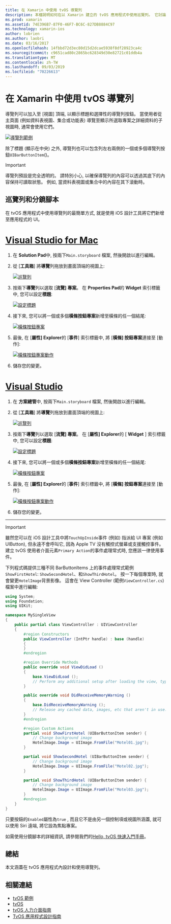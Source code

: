 ```yaml
---
title: 在 Xamarin 中使用 tvOS 導覽列
description: 本檔說明如何在以 Xamarin 建立的 tvOS 應用程式中使用巡覽列。 它討論如何設定分鏡腳本中的導覽列, 以及回應這些按鈕的事件。
ms.prod: xamarin
ms.assetid: 74E396B7-87F0-46F7-BC6C-827DB8884C97
ms.technology: xamarin-ios
author: lobrien
ms.author: laobri
ms.date: 03/16/2017
ms.openlocfilehash: 14fbbd72d3ec80d15d2dcae5938f8df28923ca4c
ms.sourcegitcommit: c9651cad80c2865bc628349d30e82721c01ddb4a
ms.translationtype: MT
ms.contentlocale: zh-TW
ms.lasthandoff: 09/03/2019
ms.locfileid: "70226613"
---
```

# <a name="working-with-tvos-navigation-bars-in-xamarin"></a>在 Xamarin 中使用 tvOS 導覽列

導覽列可以加入至 [視圖] 頂端, 以顯示標題和選擇性的導覽列按鈕。 當使用者從主頁面 (例如資料表視圖、集合或功能表) 導覽至顯示所選取專案之詳細資料的子視圖時, 通常會使用它們。

[![](navigation-bars-images/navbar01.png "導覽列範例")](navigation-bars-images/navbar01.png#lightbox)

除了標題 (顯示在中央) 之外, 導覽列也可以包含列左右兩側的一個或多個導覽列按鈕`UIBarButtonItem`()。

> [!IMPORTANT]
> 導覽列預設是完全透明的。 請特別小心, 以確保導覽列的內容可以透過其底下的內容保持可讀取狀態。 例如, 當資料表視圖或集合中的內容在其下滾動時。

<a name="Navigation-Bars-and-Storyboards" />

## <a name="navigation-bars-and-storyboards"></a>巡覽列和分鏡腳本

在 tvOS 應用程式中使用導覽列的最簡單方式, 就是使用 iOS 設計工具將它們新增至應用程式的 UI。

# <a name="visual-studio-for-mactabmacos"></a>[Visual Studio for Mac](#tab/macos)

1. 在  **Solution Pad**中, 按兩下`Main.storyboard` 檔案, 然後開啟以進行編輯。
1. 從 [**工具箱**] 將**導覽**列拖放到畫面頂端的視圖上:

    [![](navigation-bars-images/navbar02.png "巡覽列")](navigation-bars-images/navbar02.png#lightbox)
1. 按兩下**導覽**列以選取 [**流覽] 專案**。 在  **Properties Pad**的  **Widget**  索引標籤中, 您可以設定**標題**:

    [![](navigation-bars-images/navbar03.png "設定標題")](navigation-bars-images/navbar03.png#lightbox)
1. 接下來, 您可以將一個或多個**橫條按鈕專案**新增至橫條的任一個結尾:

    [![](navigation-bars-images/navbar04.png "橫條按鈕專案")](navigation-bars-images/navbar04.png#lightbox)
1. 最後, 在 [**屬性] Explorer**的 [**事件**] 索引標籤中, 將 [**橫條] 按鈕專案**連接至 [動作]:

    [![](navigation-bars-images/navbar05.png "橫條按鈕專案動作")](navigation-bars-images/navbar05.png#lightbox)
1. 儲存您的變更。


# <a name="visual-studiotabwindows"></a>[Visual Studio](#tab/windows)


1. 在 **方案總管**中, 按兩下`Main.storyboard` 檔案, 然後開啟以進行編輯。
1. 從 [**工具箱**] 將**導覽**列拖放到畫面頂端的視圖上:

    [![](navigation-bars-images/navbar02-vs.png "巡覽列")](navigation-bars-images/navbar02-vs.png#lightbox)
1. 按兩下**導覽**列以選取 [**流覽] 專案**。 在 [**屬性] Explorer**的 [ **Widget** ] 索引標籤中, 您可以設定**標題**:

    [![](navigation-bars-images/navbar03-vs.png "設定標題")](navigation-bars-images/navbar03-vs.png#lightbox)
1. 接下來, 您可以將一個或多個**橫條按鈕專案**新增至橫條的任一個結尾:

    [![](navigation-bars-images/navbar04-vs.png "橫條按鈕專案")](navigation-bars-images/navbar04-vs.png#lightbox)
1. 最後, 在 [**屬性] Explorer**的 [**事件**] 索引標籤中, 將 [**橫條] 按鈕專案**連接至 [動作]:

    [![](navigation-bars-images/navbar05-vs.png "橫條按鈕專案動作")](navigation-bars-images/navbar05-vs.png#lightbox)
1. 儲存您的變更。


-----

> [!IMPORTANT]
> 雖然您可以在 iOS 設計工具中將`TouchUpInside`事件 (例如) 指派給 UI 專案 (例如 UIButton), 但永遠不會呼叫它, 因為 Apple TV 沒有觸控式螢幕或支援觸控事件。 建立 tvOS 使用者介面元素`Primary Action`的事件處理常式時, 您應該一律使用事件。

下列程式碼提供三種不同 BarButtonItems 上的事件處理常式範例`ShowFirstHotel`: `ShowSecondHotel`、和`ShowThirdHotel`。 按一下每個專案時, 就會變更`HotelImage`背景影像。 這會在 View Controller (範例`ViewController.cs`) 檔案中進行編輯:

```csharp
using System;
using Foundation;
using UIKit;

namespace MySingleView
{
    public partial class ViewController : UIViewController
    {
        #region Constructors
        public ViewController (IntPtr handle) : base (handle)
        {
        }
        #endregion

        #region Override Methods
        public override void ViewDidLoad ()
        {
            base.ViewDidLoad ();
            // Perform any additional setup after loading the view, typically from a nib.
        }

        public override void DidReceiveMemoryWarning ()
        {
            base.DidReceiveMemoryWarning ();
            // Release any cached data, images, etc that aren't in use.
        }
        #endregion

        #region Custom Actions
        partial void ShowFirstHotel (UIBarButtonItem sender) {
            // Change background image
            HotelImage.Image = UIImage.FromFile("Motel01.jpg");
        }

        partial void ShowSecondHotel (UIBarButtonItem sender) {
            // Change background image
            HotelImage.Image = UIImage.FromFile("Motel02.jpg");
        }

        partial void ShowThirdHotel (UIBarButtonItem sender) {
            // Change background image
            HotelImage.Image = UIImage.FromFile("Motel03.jpg");
        }
        #endregion
    }
}
```

只要按鈕的`Enabled`屬性為`true` , 而且它不是由另一個控制項或視圖所涵蓋, 就可以使用 Siri 遠端, 將它設為焦點專案。

如需使用分鏡腳本的詳細資訊, 請參閱我們的[Hello, tvOS 快速入門手冊](~/ios/tvos/get-started/hello-tvos.md)。

<a name="Summary" />

## <a name="summary"></a>總結

本文涵蓋在 tvOS 應用程式內設計和使用導覽列。



## <a name="related-links"></a>相關連結

- [tvOS 範例](https://docs.microsoft.com/samples/browse/?products=xamarin&term=Xamarin.iOS+tvOS)
- [tvOS](https://developer.apple.com/tvos/)
- [tvOS 人力介面指南](https://developer.apple.com/tvos/human-interface-guidelines/)
- [TvOS 應用程式設計指南](https://developer.apple.com/library/prerelease/tvos/documentation/General/Conceptual/AppleTV_PG/)
